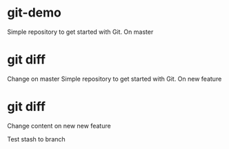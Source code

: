 # git-demo
Simple repository to get started with Git. On master

# git diff
Change on master
Simple repository to get started with Git. On new feature

# git diff
Change content on new new feature

Test stash to branch
